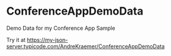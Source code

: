 # ConferenceAppDemoData
Demo Data for my Conference App Sample

Try it at https://my-json-server.typicode.com/AndreKraemer/ConferenceAppDemoData
